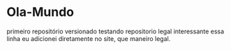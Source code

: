 # Ola-Mundo
primeiro repositório versionado
testando repositorio
legal interessante
essa linha eu adicionei diretamente no site, que maneiro legal.
